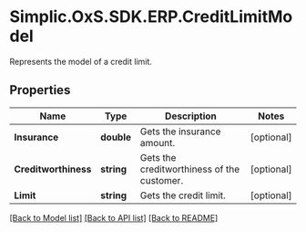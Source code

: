# Simplic.OxS.SDK.ERP.CreditLimitModel
Represents the model of a credit limit.

## Properties

Name | Type | Description | Notes
------------ | ------------- | ------------- | -------------
**Insurance** | **double** | Gets the insurance amount. | [optional] 
**Creditworthiness** | **string** | Gets the creditworthiness of the customer. | [optional] 
**Limit** | **string** | Gets the credit limit. | [optional] 

[[Back to Model list]](../README.md#documentation-for-models) [[Back to API list]](../README.md#documentation-for-api-endpoints) [[Back to README]](../README.md)

